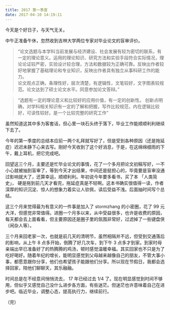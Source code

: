 ```yaml
---
title: 2017 第一季度
date: 2017-04-10 14:19:11
---
```


今天是个好日子，与天气无关。

中午正准备午休，忽然收到吉林大学两位专家对毕业论文的盲审评价。

> “论文选题与本学科当前发展与经济建设、社会发展有较为密切的联系，有一定的理论意义。运用的理论知识、研究方法和实验手段符合实际情况，理论论证较严密，实验设计较合理，方法和数据较为正确可靠。反映出作者较好地掌握了基础理论和专业知识，反映出作者具有独立从事科研工作的能力。  
> 论文观点正确，条理性好，层次清楚，有逻辑性，文笔较好，文字图表较规范。论文达到了硕士论文水平。同意参加论文答辩。”

> “选题有一定的理论意义和比较好的应用价值，有一定的创新性。 创新点明确，对学科相关知识有一定的了解和把握，写作比较规范，内在逻辑比较好，可读性较好。是一个比较完整的研究工作”

虽然知道这其中多为客套话，但心里一块石头终于落下，毕业工作能顺顺利利继续下去了。

今年的第一季度的总结本应前一两个礼拜就写好了，但是受到各种原因（还是拖延症）迟迟未静下心来去写。刚好今天收到了这个好消息，于是，在这绵绵细雨的下午，戴上耳机，把它完成吧。

回望这三个月，主要还是忙毕业论文的事情，花了一个多月把论文初稿写好，一不小心就被抽到盲审了，等到今天才出结果，中间还是挺担心的，毕竟要是盲审没通过影响就大了，还算幸运，顺顺利利。年初说今年要多看书，买了本 「人类简史」， 硬是拖到前几天才看完，拖延症真是不轻啊。这本书确实很值得一读，作者深厚的知识沉淀、惊人的想象力着实让人钦佩，读后受益不浅。后面抽时间写个总结。

这三个月来觉得最为有意义的一件事是加入了 stormzhang 的小密圈，花了 99 元大洋，但感觉非常值得。进圈一个月多以来，从中受益很多，也许是收费的原因，每天都会去上面看看，但主要原因还是圈子里的氛围非常好，过滤掉了一些键盘侠（闲杂人等）。

三个月来回老家一次，也就是前几天的清明节，虽然相隔并不远，但受到交通落后的影响，从上午 8 点多开始，倒腾了好几次车，到下午 3 点多才到家。到家时母亲端出早已准备好了的热腾腾的鸡汤，顿时感觉温暖幸福。其实回家也不只是为了吃好喝好。随着年纪的增长，能明显感觉到父母越来越像自己的朋友，不管大事小事，都愿意跟你分享，他们也希望孩子能跟他们分享。所以现在节假日，我都会选择回家，陪他们聊聊天，其乐融融。

时间总是在不经意间悄悄流去， 17 年已经过去 1/4 了。现在明显感觉到时间不够用，但似乎又感觉自己没什么进步各方面，有些迷茫。但迷茫也许意味着自己在进步吧。临近毕业，调整心态，提高执行力，继续前行。

（完）








